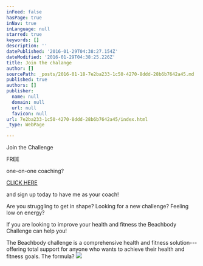 ```yaml
---
inFeed: false
hasPage: true
inNav: true
inLanguage: null
starred: true
keywords: []
description: ''
datePublished: '2016-01-29T04:38:27.154Z'
dateModified: '2016-01-29T04:38:25.226Z'
title: Join the chalange
author: []
sourcePath: _posts/2016-01-18-7e2ba233-1c50-4270-8ddd-28b6b7642a45.md
published: true
authors: []
publisher:
  name: null
  domain: null
  url: null
  favicon: null
url: 7e2ba233-1c50-4270-8ddd-28b6b7642a45/index.html
_type: WebPage

---
```

Join the Challenge 

FREE

one-on-one coaching?

[CLICK HERE][0]

and sign up today to have me as your coach!

Are you struggling to get in shape? Looking for a new challenge? Feeling low on energy?

If you are looking to improve your health and fitness the Beachbody Challenge can help you!

The Beachbody challenge is a comprehensive health and fitness solution---offering total support for anyone who wants to achieve their health and fitness goals. The formula?
![](https://s3-us-west-2.amazonaws.com/the-grid-img/p/043fbbd1763e9a7663e4d937214513b4cab25a9b.jpg)

[0]: https://www.teambeachbody.com/signup/-/signup/free?referringRepId=307761